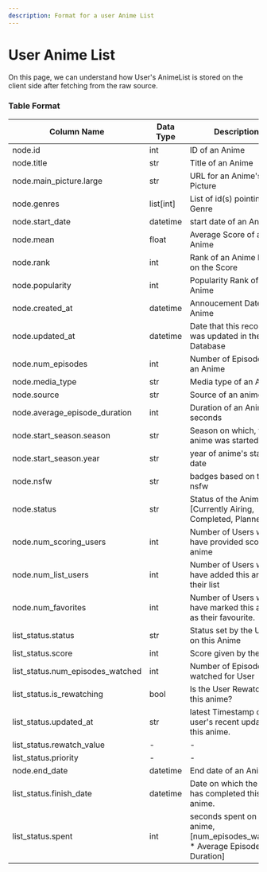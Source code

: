 ```yaml
---
description: Format for a user Anime List
---
```


# User Anime List

On this page, we can understand how User's AnimeList is stored on the client side after fetching from the raw source.

### Table Format

| Column Name                         | Data Type  | Description                                                                        |
| ----------------------------------- | ---------- | ---------------------------------------------------------------------------------- |
| node.id                             | int        | ID of an Anime                                                                     |
| node.title                          | str        | Title of an Anime                                                                  |
| node.main\_picture.large            | str        | URL for an Anime's Main Picture                                                    |
| node.genres                         | list\[int] | List of id(s) pointing to Genre                                                    |
| node.start\_date                    | datetime   | start date of an Anime                                                             |
| node.mean                           | float      | Average Score of an Anime                                                          |
| node.rank                           | int        | Rank of an Anime based on the Score                                                |
| node.popularity                     | int        | Popularity Rank of an Anime                                                        |
| node.created\_at                    | datetime   | Annoucement Date of an Anime                                                       |
| node.updated\_at                    | datetime   | Date that this record was updated in the Database                                  |
| node.num\_episodes                  | int        | Number of Episodes of an Anime                                                     |
| node.media\_type                    | str        | Media type of an Anime                                                             |
| node.source                         | str        | Source of an anime                                                                 |
| node.average\_episode\_duration     | int        | Duration of an Anime in seconds                                                    |
| node.start\_season.season           | str        | Season on which, the anime was started                                             |
| node.start\_season.year             | str        | year of anime's start date                                                         |
| node.nsfw                           | str        | badges based on the nsfw                                                           |
| node.status                         | str        | Status of the Anime \[Currently Airing, Completed, Planned]                        |
| node.num\_scoring\_users            | int        | Number of Users who have provided score for anime                                  |
| node.num\_list\_users               | int        | Number of Users who have added this anime in their list                            |
| node.num\_favorites                 | int        | Number of Users who have marked this anime as their favourite.                     |
| list\_status.status                 | str        | Status set by the User on this Anime                                               |
| list\_status.score                  | int        | Score given by the User                                                            |
| list\_status.num\_episodes\_watched | int        | Number of Episodes watched for User                                                |
| list\_status.is\_rewatching         | bool       | Is the User Rewatching this anime?                                                 |
| list\_status.updated\_at            | str        | latest Timestamp of user's recent update on this anime.                            |
| list\_status.rewatch\_value         | -          | -                                                                                  |
| list\_status.priority               | -          | -                                                                                  |
| node.end\_date                      | datetime   | End date of an Anime                                                               |
| list\_status.finish\_date           | datetime   | Date on which the User has completed this anime.                                   |
| list\_status.spent                  | int        | seconds spent on this anime, \[num\_episodes\_watched \* Average Episode Duration] |

